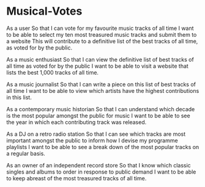 # Musical-Votes

As a user
So that I can vote for my favourite music tracks of all time
I want to be able to select my ten most treasured music tracks and submit them to a website
This will contribute to a definitive list of the best tracks of all time, as voted for by the public.

As a music enthusiast
So that I can view the definitive list of best tracks of all time as voted for by the public
I want to be able to visit a website that lists the best 1,000 tracks of all time.

As a music journalist
So that I can write a piece on this list of best tracks of all time
I want to be able to view which artists have the highest contributions in this list.

As a contemporary music historian
So that I can understand which decade is the most popular amongst the public for music
I want to be able to see the year in which each contributing track was released.

As a DJ on a retro radio station
So that I can see which tracks are most important amongst the public to inform how I devise my programme playlists
I want to be able to see a break down of the most popular tracks on a regular basis.

As an owner of an independent record store
So that I know which classic singles and albums to order in response to public demand
I want to be able to keep abreast of the most treasured tracks of all time.
